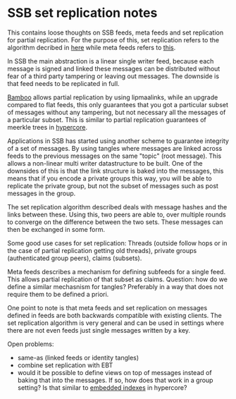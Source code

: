 # SSB set replication notes

This contains loose thoughts on SSB feeds, meta feeds and set
replication for partial replication. For the purpose of this, set
replication refers to the algorithm decribed in
[here](https://hackmd.io/VuJqxRtFTCyby7JtAbeZJA) while meta feeds
refers to [this](https://github.com/ssb-ngi-pointer/ssb-meta-feed).

In SSB the main abstraction is a linear single writer feed, because
each message is signed and linked these messages can be distributed
without fear of a third party tampering or leaving out messages. The
downside is that feed needs to be replicated in full.

[Bamboo](https://github.com/AljoschaMeyer/bamboo) allows partial
replication by using lipmaalinks, while an upgrade compared to flat
feeds, this only guarantees that you got a particular subset of
messages without any tampering, but not necessary all the messages of
a particular subset. This is similar to partial replication guarantees
of meerkle trees in [hypercore](https://github.com/mafintosh/hypercore).

Applications in SSB has started using another scheme to guarantee
integrity of a set of messages. By using tangles where messages are
linked across feeds to the previous messages on the same "topic" (root
message). This allows a non-linear multi writer datastructure to be
built. One of the downsides of this is that the link structure is
baked into the messages, this means that if you encode a private
groups this way, you will be able to replicate the private group, but
not the subset of messages such as post messages in the group.

The set replication algorithm described deals with message hashes and
the links between these. Using this, two peers are able to, over
multiple rounds to converge on the difference between the two
sets. These messages can then be exchanged in some form.

Some good use cases for set replication: Threads (outside follow hops
or in the case of partial replication getting old threads), private
groups (authenticated group peers), claims (subsets).

Meta feeds describes a mechanism for defining subfeeds for a single
feed. This allows partial replication of that subset as
claims. Question: how do we define a similar mechasnism for tangles?
Preferably in a way that does not require them to be defined a priori.

One point to note is that meta feeds and set replication on messages
defined in feeds are both backwards compatible with existing
clients. The set replication algorithm is very general and can be used
in settings where there are not even feeds just single messages
written by a key.


Open problems:
 - same-as (linked feeds or identity tangles)
 - combine set replication with EBT
 - would it be possible to define views on top of messages instead of
   baking that into the messages. If so, how does that work in a group
   setting? Is that similar to [embedded
   indexes](https://github.com/hypercore-protocol/p2p-indexing-and-search/blob/main/problems/07.md)
   in hypercore?

